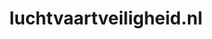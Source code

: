 ---
layout: post
title:  "luchtvaartveiligheid.nl"
internal_url:  "/data/luchtvaartveiligheid.nl.html"
categories: dutchgov
---